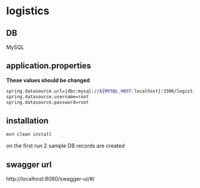 # logistics

## DB
MySQL

## application.properties
**These values should be changed**
```bash
spring.datasource.url=jdbc:mysql://${MYSQL_HOST:localhost}:3306/logistics
spring.datasource.username=root
spring.datasource.password=root
```


## installation
```bash
mvn clean install
```

on the first run 2 sample DB records are created


## swagger url
http://localhost:8080/swagger-ui/#/


